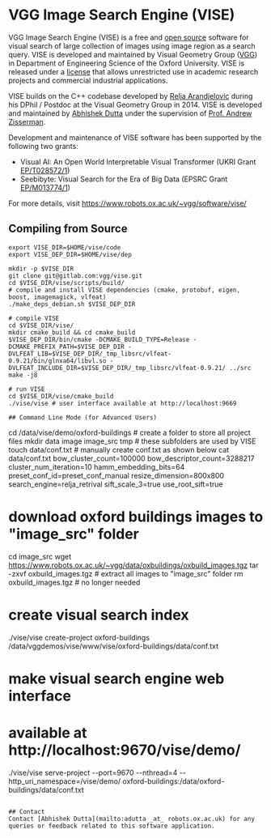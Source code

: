# VGG Image Search Engine (VISE)

VGG Image Search Engine (VISE) is a free and [open source](https://gitlab.com/vgg/vise) software for visual search of large collection of images using image region as a search query. VISE is developed and maintained by Visual Geometry Group ([VGG](https://www.robots.ox.ac.uk/~vgg/)) in Department of Engineering Science of the Oxford University. VISE is released under a [license](https://gitlab.com/vgg/vise/-/blob/master/src/LICENSE.txt) that allows unrestricted use in academic research projects and commercial industrial applications.

VISE builds on the C++ codebase developed by [Relja Arandjelovic](http://www.robots.ox.ac.uk/~relja/) during his DPhil / Postdoc at the Visual Geometry Group in 2014. VISE is developed and maintained by [Abhishek Dutta](https://www.robots.ox.ac.uk/~adutta/) under the supervision of [Prof. Andrew Zisserman](https://www.robots.ox.ac.uk/~az/).

Development and maintenance of VISE software has been supported by the following two grants:
 * Visual AI: An Open World Interpretable Visual Transformer (UKRI Grant [EP/T028572/1](https://gtr.ukri.org/projects?ref=EP%2FT028572%2F1))
 * Seebibyte: Visual Search for the Era of Big Data (EPSRC Grant [EP/M013774/1](https://gow.epsrc.ukri.org/NGBOViewGrant.aspx?GrantRef=EP/M013774/1))

For more details, visit https://www.robots.ox.ac.uk/~vgg/software/vise/

## Compiling from Source
```
export VISE_DIR=$HOME/vise/code
export VISE_DEP_DIR=$HOME/vise/dep

mkdir -p $VISE_DIR
git clone git@gitlab.com:vgg/vise.git
cd $VISE_DIR/vise/scripts/build/
# compile and install VISE dependencies (cmake, protobuf, eigen, boost, imagemagick, vlfeat)
./make_deps_debian.sh $VISE_DEP_DIR

# compile VISE
cd $VISE_DIR/vise/
mkdir cmake_build && cd cmake_build
$VISE_DEP_DIR/bin/cmake -DCMAKE_BUILD_TYPE=Release -DCMAKE_PREFIX_PATH=$VISE_DEP_DIR -DVLFEAT_LIB=$VISE_DEP_DIR/_tmp_libsrc/vlfeat-0.9.21/bin/glnxa64/libvl.so -DVLFEAT_INCLUDE_DIR=$VISE_DEP_DIR/_tmp_libsrc/vlfeat-0.9.21/ ../src
make -j8

# run VISE
cd $VISE_DIR/vise/cmake_build
./vise/vise # user interface available at http://localhost:9669

## Command Line Mode (for Advanced Users)
```
cd /data/vise/demo/oxford-buildings # create a folder to store all project files
mkdir data image image_src tmp      # these subfolders are used by VISE
touch data/conf.txt                 # manually create conf.txt as shown below
cat data/conf.txt
  bow_cluster_count=100000
  bow_descriptor_count=3288217
  cluster_num_iteration=10
  hamm_embedding_bits=64
  preset_conf_id=preset_conf_manual
  resize_dimension=800x800
  search_engine=relja_retrival
  sift_scale_3=true
  use_root_sift=true

# download oxford buildings images to "image_src" folder
cd image_src
wget https://www.robots.ox.ac.uk/~vgg/data/oxbuildings/oxbuild_images.tgz
tar -zxvf oxbuild_images.tgz # extract all images to "image_src" folder
rm oxbuild_images.tgz        # no longer needed

# create visual search index
./vise/vise create-project oxford-buildings /data/vggdemos/vise/www/vise/oxford-buildings/data/conf.txt

# make visual search engine web interface 
# available at http://localhost:9670/vise/demo/
./vise/vise serve-project --port=9670 --nthread=4 --http_uri_namespace=/vise/demo/ oxford-buildings:/data/oxford-buildings/data/conf.txt
```

## Contact
Contact [Abhishek Dutta](mailto:adutta _at_ robots.ox.ac.uk) for any queries or feedback related to this software application.
